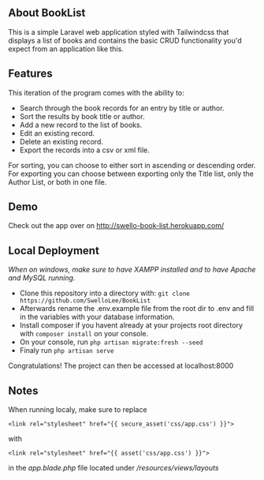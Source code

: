 
## About BookList

This is a simple Laravel web application styled with Tailwindcss that displays a list of books and contains the basic CRUD functionality you'd expect from an application like this. 


## Features

This iteration of the program comes with the ability to:

- Search through the book records for an entry by title or author.
- Sort the results by book title or author.
- Add a new record to the list of books.
- Edit an existing record.
- Delete an existing record.
- Export the records into a csv or xml file.

For sorting, you can choose to either sort in ascending or descending order. For exporting you can choose between exporting only the Title list, only the Author List, or both in one file.


## Demo

Check out the app over on http://swello-book-list.herokuapp.com/


## Local Deployment

*When on windows, make sure to have XAMPP installed and to have Apache and MySQL running.*

- Clone this repository into a directory with: `git clone https://github.com/SwelloLee/BookList`
- Afterwards rename the .env.example file from the root dir to .env and fill in the variables with your database information.
- Install composer if you havent already at your projects root directory with `composer install` on your console.
- On your console, run `php artisan migrate:fresh --seed`
- Finaly run `php artisan serve`

Congratulations! 
The project can then be accessed at localhost:8000


## Notes

When running localy, make sure to replace 

`<link rel="stylesheet" href="{{ secure_asset('css/app.css') }}">` 

with

`<link rel="stylesheet" href="{{ asset('css/app.css') }}">`

in the *app.blade.php* file located under */resources/views/layouts*
